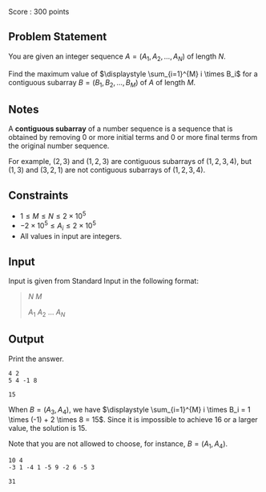 Score : $300$ points

## Problem Statement

You are given an integer sequence $A=(A_1,A_2,\dots,A_N)$ of length $N$.

Find the maximum value of $\displaystyle \sum_{i=1}^{M} i \times B_i$ for a contiguous subarray $B=(B_1,B_2,\dots,B_M)$ of $A$ of length $M$.

## Notes

A **contiguous subarray** of a number sequence is a sequence that is obtained by removing $0$ or more initial terms and $0$ or more final terms from the original number sequence.

For example, $(2, 3)$ and $(1, 2, 3)$ are contiguous subarrays of $(1, 2, 3, 4)$, but $(1, 3)$ and $(3,2,1)$ are not contiguous subarrays of $(1, 2, 3, 4)$.  

## Constraints

- $1 \le M \le N \le 2 \times 10^5$
- $- 2 \times 10^5 \le A_i \le 2 \times 10^5$
- All values in input are integers.

## Input

Input is given from Standard Input in the following format:

> $N$ $M$
> 
> $A_1$ $A_2$ $\dots$ $A_N$

## Output

Print the answer.

```input1
4 2
5 4 -1 8
```

```output1
15
```

When $B=(A_3,A_4)$, we have $\displaystyle \sum_{i=1}^{M} i \times B_i = 1 \times (-1) + 2 \times 8 = 15$.  Since it is impossible to achieve $16$ or a larger value, the solution is $15$.

Note that you are not allowed to choose, for instance, $B=(A_1,A_4)$.

```input2
10 4
-3 1 -4 1 -5 9 -2 6 -5 3
```

```output2
31
```